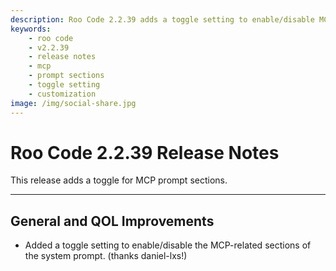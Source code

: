 ```yaml
---
description: Roo Code 2.2.39 adds a toggle setting to enable/disable MCP-related sections in system prompts for customized workflows.
keywords:
    - roo code
    - v2.2.39
    - release notes
    - mcp
    - prompt sections
    - toggle setting
    - customization
image: /img/social-share.jpg
---
```


# Roo Code 2.2.39 Release Notes

This release adds a toggle for MCP prompt sections.

---

## General and QOL Improvements

- Added a toggle setting to enable/disable the MCP-related sections of the system prompt. (thanks daniel-lxs!)
